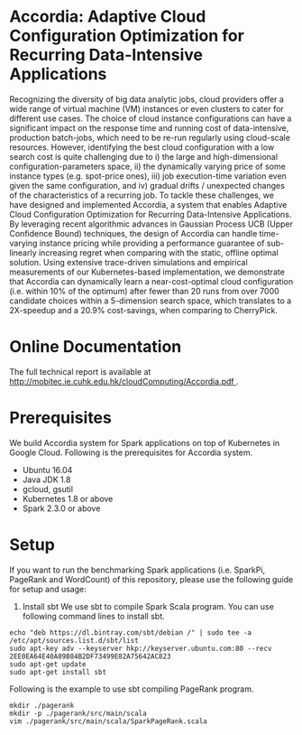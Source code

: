 # Accordia: Adaptive Cloud Configuration Optimization for Recurring Data-Intensive Applications
Recognizing the diversity of big data analytic jobs, cloud providers offer a wide range of virtual machine (VM) instances or even clusters to cater for different use cases. The choice of cloud instance configurations can have a significant impact on the response time and running cost of data-intensive, production batch-jobs, which need to be re-run regularly using cloud-scale resources. However, identifying the best cloud configuration with a low search cost is quite challenging due to i) the large and high-dimensional configuration-parameters space, ii) the dynamically varying price of some instance types (e.g. spot-price ones), iii) job execution-time variation even given the same configuration, and iv) gradual drifts / unexpected changes of the characteristics of a recurring job. To tackle these challenges, we have designed and implemented Accordia, a system that enables Adaptive Cloud Configuration Optimization for Recurring Data-Intensive Applications. By leveraging recent algorithmic advances in Gaussian Process UCB (Upper Confidence Bound) techniques, the design of Accordia can handle time-varying instance pricing while providing a performance guarantee of sub-linearly increasing regret when comparing with the static, offline optimal solution. Using extensive trace-driven simulations and empirical measurements of our Kubernetes-based implementation, we demonstrate that Accordia can dynamically learn a near-cost-optimal cloud configuration (i.e. within 10\% of the optimum) after fewer than 20 runs from over 7000 candidate choices within a 5-dimension search space, which translates to a 2X-speedup and a 20.9\% cost-savings, when comparing to CherryPick.


# Online Documentation
The full technical report is available at [http://mobitec.ie.cuhk.edu.hk/cloudComputing/Accordia.pdf ](http://mobitec.ie.cuhk.edu.hk/cloudComputing/Accordia.pdf).


# Prerequisites
We build Accordia system for Spark applications on top of Kubernetes in Google Cloud. Following is the prerequisites for Accordia system.

* Ubuntu 16.04
* Java JDK 1.8
* gcloud, gsutil
* Kubernetes 1.8 or above
* Spark 2.3.0 or above


# Setup
If you want to run the benchmarking Spark applications (i.e. SparkPi, PageRank and WordCount) of this repository, please use the following guide for setup and usage:

1) Install sbt
We use sbt to compile Spark Scala program. You can use following command lines to install sbt.
```
echo "deb https://dl.bintray.com/sbt/debian /" | sudo tee -a /etc/apt/sources.list.d/sbt/list
sudo apt-key adv --keyserver hkp://keyserver.ubuntu.com:80 --recv 2EE0EA64E40A89B84B2DF73499E82A75642AC823
sudo apt-get update
sudo apt-get install sbt
```

Following is the example to use sbt compiling PageRank program.
```
mkdir ./pagerank
mkdir -p ./pagerank/src/main/scala     
vim ./pagerank/src/main/scala/SparkPageRank.scala
```
